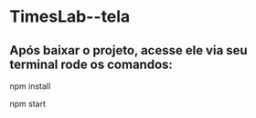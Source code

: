 # TimesLab--tela

## Após baixar o projeto, acesse ele via seu terminal rode os comandos:

npm install

npm start
